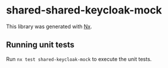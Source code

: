 # shared-shared-keycloak-mock

This library was generated with [Nx](https://nx.dev).

## Running unit tests

Run `nx test shared-keycloak-mock` to execute the unit tests.
